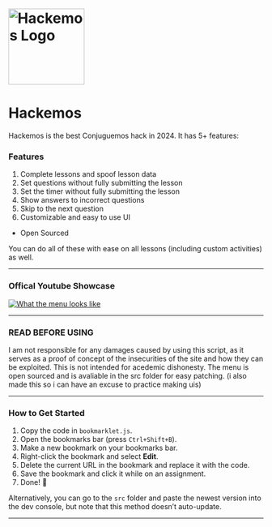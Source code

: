 # <img src="https://github.com/Devik55/Hackemos/blob/main/assets/logo%20outline.png?raw=true" alt="Hackemos Logo" width="150">  

# Hackemos  

Hackemos is the best Conjuguemos hack in 2024. It has 5+ features:  

### Features  
1. Complete lessons and spoof lesson data 
2. Set questions without fully submitting the lesson  
3. Set the timer without fully submitting the lesson  
4. Show answers to incorrect questions  
5. Skip to the next question  
6. Customizable and easy to use UI 
+ Open Sourced  

You can do all of these with ease on all lessons (including custom activities) as well.  

---

### Offical Youtube Showcase 
<a href="https://www.youtube.com/watch?v=oy_oboVMOtQ">
  <img src="https://github.com/user-attachments/assets/9a59a848-5e6a-4f7c-af8d-9e9b392e2742" alt="What the menu looks like" />
</a>

---

### READ BEFORE USING
I am not responsible for any damages caused by using this script, as it serves as a proof of concept of the insecurities of the site and how they can be exploited. This is not intended for acedemic dishonesty. The menu is open sourced and is avaliable in the src folder for easy patching. (i also made this so i can have an excuse to practice making uis)

---

### How to Get Started  
1. Copy the code in `bookmarklet.js`.  
2. Open the bookmarks bar (press `Ctrl+Shift+B`).  
3. Make a new bookmark on your bookmarks bar.  
4. Right-click the bookmark and select **Edit**.  
5. Delete the current URL in the bookmark and replace it with the code.  
6. Save the bookmark and click it while on an assignment.  
7. Done! 🎉  

Alternatively, you can go to the `src` folder and paste the newest version into the dev console, but note that this method doesn’t auto-update.  

---
 


